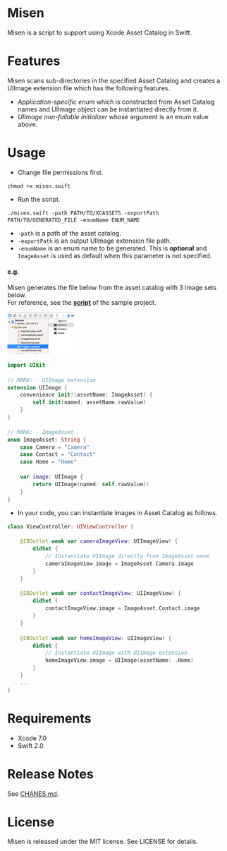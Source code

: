 # Misen
Misen is a script to support using Xcode Asset Catalog in Swift.  

# Features
Misen scans sub-directories in the specified Asset Catalog and creates a UIImage extension file which has the following features.
- *Application-specific enum* which is constructed from Asset Catalog names and UIImage object can be instantiated directly from it.
- *UIImage non-failable initializer* whose argument is an enum value above.

# Usage
- Change file permissions first.

```
chmod +x misen.swift
```
- Run the script.
```
./misen.swift -path PATH/TO/XCASSETS -exportPath PATH/TO/GENERATED_FILE -enumName ENUM_NAME
```
 - ```-path``` is a path of the asset catalog.
 - ```-exportPath``` is an output UIImage extension file path.
 - ```-enumName``` is an enum name to be generated. This is **optional** and ```ImageAsset``` is used as default when this parameter is not specified.


#### e.g.
Misen generates the file below from the asset catalog with 3 image sets below.  
For reference, see the [**script**](Sample/generate.sh) of the sample project.

<img src="images/asset-catalog.png" width="30%" height="30%">

```swift
import UIKit

// MARK: - UIImage extension
extension UIImage {
    convenience init!(assetName: ImageAsset) {
        self.init(named: assetName.rawValue)
    }
}

// MARK: - ImageAsset
enum ImageAsset: String {
    case Camera = "Camera"
    case Contact = "Contact"
    case Home = "Home"

    var image: UIImage {
        return UIImage(named: self.rawValue)!
    }
}
```

- In your code, you can instantiate images in Asset Catalog as follows.

```swift
class ViewController: UIViewController {

    @IBOutlet weak var cameraImageView: UIImageView! {
        didSet {
            // Instantiate UIImage directly from ImageAsset enum
            cameraImageView.image = ImageAsset.Camera.image
        }
    }

    @IBOutlet weak var contactImageView: UIImageView! {
        didSet {
            contactImageView.image = ImageAsset.Contact.image
        }
    }

    @IBOutlet weak var homeImageView: UIImageView! {
        didSet {
            // Instantiate UIImage with UIImage extension
            homeImageView.image = UIImage(assetName: .Home)
        }
    }
    ...
}
```

# Requirements
- Xcode 7.0
- Swift 2.0 

# Release Notes
See [CHANES.md](CHANGES.md).

# License
Misen is released under the MIT license. See LICENSE for details.
